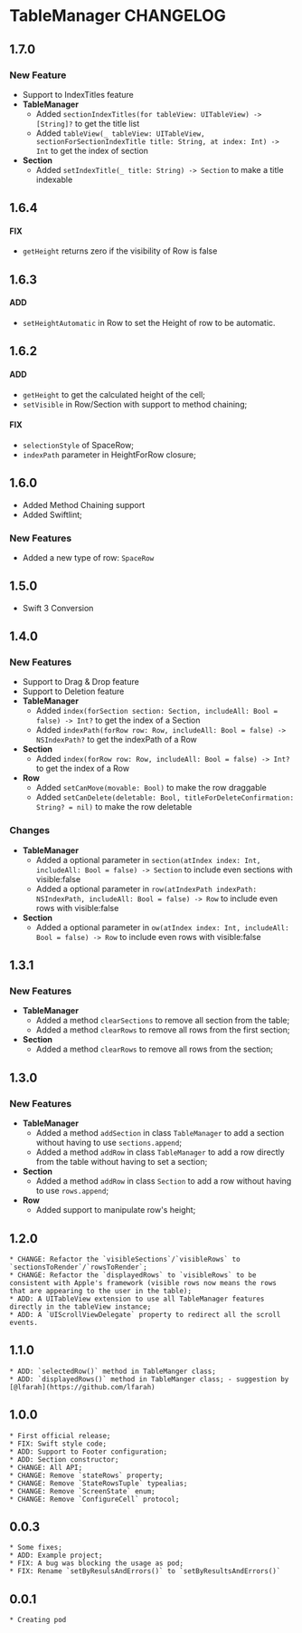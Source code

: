 # TableManager CHANGELOG

## 1.7.0
### New Feature
* Support to IndexTitles feature
* **TableManager**
  * Added `sectionIndexTitles(for tableView: UITableView) -> [String]?` to get the title list
  * Added `tableView(_ tableView: UITableView, sectionForSectionIndexTitle title: String, at index: Int) -> Int` to get the index of section
* **Section**
  * Added `setIndexTitle(_ title: String) -> Section` to make a title indexable


## 1.6.4
#### FIX
- `getHeight` returns zero if the visibility of Row is false

## 1.6.3
#### ADD
 - `setHeightAutomatic` in Row to set the Height of row to be automatic.

## 1.6.2
#### ADD
- `getHeight` to get the calculated height of the cell;
- `setVisible` in Row/Section with support to method chaining;

#### FIX
- `selectionStyle` of SpaceRow;
- `indexPath` parameter in HeightForRow closure;

## 1.6.0
* Added Method Chaining support
* Added Swiftlint;
### New Features
* Added a new type of row: `SpaceRow`

## 1.5.0
* Swift 3 Conversion

## 1.4.0
### New Features
* Support to Drag & Drop feature
* Support to Deletion feature
* **TableManager**
  * Added `index(forSection section: Section, includeAll: Bool = false) -> Int?` to get the index of a Section
  * Added `indexPath(forRow row: Row, includeAll: Bool = false) -> NSIndexPath?` to get the indexPath of a Row
* **Section**
  * Added `index(forRow row: Row, includeAll: Bool = false) -> Int?` to get the index of a Row
* **Row**
  * Added `setCanMove(movable: Bool)` to make the row draggable
  * Added `setCanDelete(deletable: Bool, titleForDeleteConfirmation: String? = nil)` to make the row deletable

### Changes
* **TableManager**
  * Added a optional parameter in `section(atIndex index: Int, includeAll: Bool = false) -> Section` to include even sections with visible:false
  * Added a optional parameter in `row(atIndexPath indexPath: NSIndexPath, includeAll: Bool = false) -> Row` to include even rows with visible:false
* **Section**
  * Added a optional parameter in `ow(atIndex index: Int, includeAll: Bool = false) -> Row` to include even rows with visible:false 

## 1.3.1
### New Features
* **TableManager**
  * Added a method `clearSections` to remove all section from the table;
  * Added a method `clearRows` to remove all rows from the first section;
* **Section**
  * Added a method `clearRows` to remove all rows from the section;

## 1.3.0
### New Features
* **TableManager**
  * Added a method `addSection` in class `TableManager` to add a section without having to use `sections.append`;
  * Added a method `addRow` in class `TableManager` to add a row directly from the table without having to set a section;
* **Section**
  * Added a method `addRow` in class `Section` to add a row without having to use `rows.append`;
* **Row**
  * Added support to manipulate row's height;
  
## 1.2.0
    * CHANGE: Refactor the `visibleSections`/`visibleRows` to `sectionsToRender`/`rowsToRender`;
    * CHANGE: Refactor the `displayedRows` to `visibleRows` to be consistent with Apple's framework (visible rows now means the rows that are appearing to the user in the table);
    * ADD: A UITableView extension to use all TableManager features directly in the tableView instance;
    * ADD: A `UIScrollViewDelegate` property to redirect all the scroll events.
## 1.1.0
    * ADD: `selectedRow()` method in TableManger class; 
    * ADD: `displayedRows()` method in TableManger class; - suggestion by [@lfarah](https://github.com/lfarah)
## 1.0.0
    * First official release; 
    * FIX: Swift style code;
    * ADD: Support to Footer configuration;
    * ADD: Section constructor;
    * CHANGE: All API;
    * CHANGE: Remove `stateRows` property;
    * CHANGE: Remove `StateRowsTuple` typealias;
    * CHANGE: Remove `ScreenState` enum;
    * CHANGE: Remove `ConfigureCell` protocol;
## 0.0.3
    * Some fixes;
    * ADD: Example project;
    * FIX: A bug was blocking the usage as pod;
    * FIX: Rename `setByResulsAndErrors()` to `setByResultsAndErrors()`
## 0.0.1
    * Creating pod
